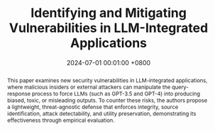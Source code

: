 ---
title:          "Identifying and Mitigating Vulnerabilities in LLM-Integrated Applications"
date:           2024-07-01 00:01:00 +0800
selected:       true
# pub:            "19th ACM Asia Conference on Computer and Communications Security (AsiaCCS), Poster"
pub: "AsiaCCS 2024 (Poster)"
# pub_date:       "2024"
abstract: >-
  This paper examines new security vulnerabilities in LLM-integrated applications, where malicious insiders or external attackers can manipulate the query-response process to force LLMs (such as GPT-3.5 and GPT-4) into producing biased, toxic, or misleading outputs. To counter these risks, the authors propose a lightweight, threat-agnostic defense that enforces integrity, source identification, attack detectability, and utility preservation, demonstrating its effectiveness through empirical evaluation.
  
cover:          /assets/images/covers/img_app.png
authors:
- Fengqing Jiang
- Zhangchen Xu
- Luyao Niu
- Boxin Wang
- Jinyuan Jia
- Bo Li
- Radha Poovendran
links:
  Paper: https://dl.acm.org/doi/abs/10.1145/3634737.3659433
  Full Versioin: https://openreview.net/forum?id=V09d7AMh15
---